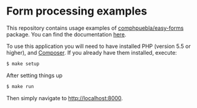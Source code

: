 # Form processing examples

This repository contains usage examples of [comphpuebla/easy-forms][1] package. You
can find the documentation [here][2].

To use this application you will need to have installed PHP (version 5.5 or higher),
and [Composer][3]. If you already have them installed, execute:

```bash
$ make setup
```

After setting things up

```bash
$ make run
```

Then simply navigate to [http://localhost:8000][4].

[1]: https://github.com/ComPHPPuebla/easy-forms
[2]: http://comphppuebla.github.io/easy-forms/
[3]: https://getcomposer.org/doc/00-intro.md#installation-linux-unix-osx
[4]: http://localhost:8000
